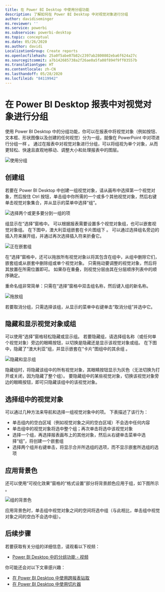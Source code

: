 ```yaml
---
title: 在 Power BI Desktop 中使用分组功能
description: 了解如何在 Power BI Desktop 中对视觉对象进行分组
author: davidiseminger
ms.reviewer: ''
ms.service: powerbi
ms.subservice: powerbi-desktop
ms.topic: conceptual
ms.date: 05/26/2020
ms.author: davidi
LocalizationGroup: Create reports
ms.openlocfilehash: 25a0f5abe07b82c2397ab2800802eba6f624a27c
ms.sourcegitcommit: a7b142685738a2f26ae0a5fa08f894f9ff03557b
ms.translationtype: HT
ms.contentlocale: zh-CN
ms.lasthandoff: 05/28/2020
ms.locfileid: "84119942"
---
```

# <a name="group-visuals-in-power-bi-desktop-reports"></a>在 Power BI Desktop 报表中对视觉对象进行分组
使用 Power BI Desktop 中的分组功能，你可以在报表中将视觉对象（例如按钮、文本框、形状图像以及创建的任何视觉）分为一组，就像在 PowerPoint 中对项进行分组一样 。 通过在报表中对视觉对象进行分组，可以将组视为单个对象，从而更轻松、快速且直观地移动、调整大小和处理报表中的图层。

![使用分组](media/desktop-grouping-visuals/grouping-visuals-01.png)


## <a name="creating-groups"></a>创建组

若要在 Power BI Desktop 中创建一组视觉对象，请从画布中选择第一个视觉对象，然后按住 Ctrl 按钮，单击组中你所需的一个或多个其他视觉对象，然后右键单击视觉对象集合，并从显示的菜单中选择“组”。

![选择两个或更多要分到一组的项](media/desktop-grouping-visuals/grouping-visuals-02.png)

组显示在“选择”窗格中。 可以根据报表需要设置多个视觉对象组，也可以嵌套视觉对象组。 在下图中，澳大利亚组嵌套在卡片图组下 。 可以通过选择组名旁边的插入符来展开组，并通过再次选择插入符来折叠它。 

![正在嵌套组](media/desktop-grouping-visuals/grouping-visuals-03.png)

在“选择”窗格中，还可以拖放所有视觉对象以将其包含在组中，从组中删除它们，嵌套组或从嵌套中删除组或单个视觉对象。 只需拖动要调整的视觉对象，然后将其放置在所需位置即可。 如果存在重叠，则视觉分层由其在分层顺序列表中的顺序确定。

重命名组非常简单：只需在“选择”窗格中双击组名称，然后键入组的新名称。

![拖放组](media/desktop-grouping-visuals/grouping-visuals-04.png)

若要取消分组，只需选择该组，从显示的菜单中右键单击“取消分组”并选中它。

## <a name="hide-and-show-visuals-or-groups"></a>隐藏和显示视觉对象或组

可以使用“选择”窗格轻松隐藏或显示组。 若要隐藏组，请选择组名称（或任何单个视觉对象）旁边的眼睛按钮，以切换是隐藏还是显示该视觉对象或组。 在下图中，隐藏了“澳大利亚”组，并显示嵌套在“卡片”图组中的其余组 。


![隐藏和显示组](media/desktop-grouping-visuals/grouping-visuals-05.png)

隐藏组时，将隐藏该组中的所有视觉对象，其眼睛按钮显示为灰色（无法切换为打开或关闭，因为隐藏了整个组）。 要隐藏组中的某些视觉对象，切换该视觉对象旁边的眼睛按钮，即可只隐藏该组中的该视觉对象。

## <a name="selecting-visuals-within-a-group"></a>选择组中的视觉对象

可以通过几种方法来导航和选择一组视觉对象中的项。 下表描述了该行为：

* 单击组内的空白区域（例如视觉对象之间的空白区域）不会选中任何内容
* 单击组中的视觉对象将选中整个组；再次单击将选中该视觉对象
* 选择一个组，再选择报表画布上的其他对象，然后从右键单击菜单中选择“组”，将创建一个嵌套组
* 选择两个组并右键单击，将显示合并所选组的选项，而不显示嵌套所选组的选项

## <a name="apply-background-color"></a>应用背景色

还可以使用“可视化效果”窗格的“格式设置”部分将背景颜色应用于组，如下图所示 。 

![组的背景色](media/desktop-grouping-visuals/grouping-visuals-06.png)

应用背景色时，单击组中视觉对象之间的空间将选中组（与此相比，单击组中视觉对象之间的空白不会选中组）。 


## <a name="next-steps"></a>后续步骤
若要获取有关分组的详细信息，请观看以下视频：

* [Power BI Desktop 中的分组功能 - 视频](https://youtu.be/sf4n7VXoQHY?t=10)

你可能还会对以下文章感兴趣：

* [在 Power BI Desktop 中使用跨报表钻取](desktop-cross-report-drill-through.md)
* [在 Power BI Desktop 中使用切片器](../visuals/power-bi-visualization-slicers.md)
